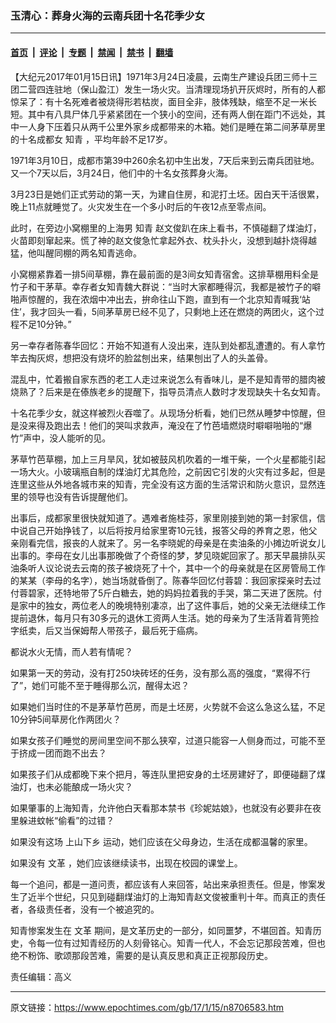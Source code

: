 ### 玉清心：葬身火海的云南兵团十名花季少女

---

#### [首页](../../../..?n8706583) &nbsp;|&nbsp; [评论](../../../../../epoch-comment?n8706583) &nbsp;|&nbsp; [专题](../../../../../epoch-special?n8706583) &nbsp;|&nbsp; [禁闻](../../../../../epoch-news?n8706583) &nbsp;|&nbsp; [禁书](../../../../../books?n8706583) &nbsp;|&nbsp; [翻墙](https://github.com/gfw-breaker/nogfw/blob/master/README.md?n8706583)


<div class="post_content" id="artbody" itemprop="articleBody">
 <!-- article content begin -->
 <p>
  【大纪元2017年01月15日讯】1971年3月24日凌晨，云南生产建设兵团三师十三团二营四连驻地（保山盈江）发生一场火灾。当清理现场扒开灰烬时，所有的人都惊呆了：有十名死难者被烧得形若枯炭，面目全非，肢体残缺，缩至不足一米长短。其中有八具尸体几乎紧紧团在一个狭小的空间，还有两人倒在距门不远处，其中一人身下压着只从两千公里外家乡成都带来的木箱。她们是睡在第二间茅草房里的十名成都女
  <ok href="https://www.epochtimes.com/gb/tag/%E7%9F%A5%E9%9D%92.html">
   知青
  </ok>
  ，平均年龄不足17岁。
 </p>
 <p>
  1971年3月10日，成都市第39中260余名初中生出发，7天后来到云南兵团驻地。又一个7天以后，3月24日，他们中的十名女孩葬身火海。
 </p>
 <p>
  3月23日是她们正式劳动的第一天，为建自住房，和泥打土坯。因白天干活很累，晚上11点就睡觉了。火灾发生在一个多小时后的午夜12点至零点间。
 </p>
 <p>
  此时，在旁边小窝棚里的上海男
  <ok href="https://www.epochtimes.com/gb/tag/%E7%9F%A5%E9%9D%92.html">
   知青
  </ok>
  赵文俊趴在床上看书，不慎碰翻了煤油灯，火苗即刻窜起来。慌了神的赵文俊急忙拿起外衣、枕头扑火，没想到越扑烧得越猛，他叫醒同棚的两名知青逃命。
 </p>
 <p>
  小窝棚紧靠着一排5间草棚，靠在最前面的是3间女知青宿舍。这排草棚用料全是竹子和干茅草。幸存者女知青魏大群说：“当时大家都睡得沉，我都是被竹子的噼啪声惊醒的，我在浓烟中冲出去，拚命往山下跑，直到有一个北京知青喊我‘站住’，我才回头一看，5间茅草房已经不见了，只剩地上还在燃烧的两团火，这个过程不足10分钟。”
 </p>
 <p>
  另一幸存者陈春华回忆：开始不知道有人没出来，连队到处都乱遭遭的。有人拿竹竿去掏灰烬，想把没有烧坏的脸盆刨出来，结果刨出了人的头盖骨。
 </p>
 <p>
  混乱中，忙着搬自家东西的老工人走过来说怎么有香味儿，是不是知青带的腊肉被烧熟了？后来是在傣族老乡的提醒下，指导员清点人数时才发现缺失十名女知青。
 </p>
 <p>
  十名花季少女，就这样被烈火吞噬了。从现场分析看，她们已然从睡梦中惊醒，但是没来得及跑出去！他们的哭叫求救声，淹没在了竹芭墙燃烧时噼噼啪啪的“爆竹”声中，没人能听的见。
 </p>
 <p>
  茅草竹芭草棚，加上三月旱风，犹如被鼓风机吹着的一堆干柴，一个火星都能引起一场大火。小玻璃瓶自制的煤油灯尤其危险，之前因它引发的火灾有过多起，但是连里这些从外地各城市来的知青，完全没有这方面的生活常识和防火意识，显然连里的领导也没有告诉提醒他们。
 </p>
 <p>
  出事后，成都家里很快就知道了。遇难者施桂芬，家里刚接到她的第一封家信，信中说自己开始挣钱了，以后将按月给家里寄10元钱，报答父母的养育之恩，他父亲刚看完信，报丧的人就来了。另一名李晓妮的母亲是在卖油条的小摊边听说女儿出事的。李母在女儿出事那晚做了个奇怪的梦，梦见晓妮回家了。那天早晨排队买油条听人议论说去云南的孩子被烧死了十个，其中一个的母亲就是在区房管局工作的某某（李母的名字），她当场就昏倒了。陈春华回忆付蓉碧：我回家探亲时去过付蓉碧家，还特地带了5斤白糖去，她的妈妈拉着我的手哭，第二天进了医院。付是家中的独女，两位老人的晚境特别凄凉，出了这件事后，她的父亲无法继续工作提前退休，每月只有30多元的退休工资两人生活。她的母亲为了生活背着背篼捡字纸卖，后又当保姆帮人带孩子，最后死于癌病。
 </p>
 <p>
  都说水火无情，而人若有情呢？
 </p>
 <p>
  如果第一天的劳动，没有打250块砖坯的任务，没有那么高的强度，“累得不行了”，她们可能不至于睡得那么沉，醒得太迟？
 </p>
 <p>
  如果她们当时住的不是茅草竹芭房，而是土坯房，火势就不会这么急这么猛，不足10分钟5间草房化作两团火？
 </p>
 <p>
  如果女孩子们睡觉的房间里空间不那么狭窄，过道只能容一人侧身而过，可能不至于挤成一团而跑不出去？
 </p>
 <p>
  如果孩子们从成都晚下来个把月，等连队里把安身的土坯房建好了，即便碰翻了煤油灯，也未必能酿成一场火灾？
 </p>
 <p>
  如果肇事的上海知青，允许他白天看那本禁书《珍妮姑娘》，也就没有必要非在夜里躲进蚊帐“偷看”的过错？
 </p>
 <p>
  如果没有这场
  <ok href="https://www.epochtimes.com/gb/tag/%E4%B8%8A%E5%B1%B1%E4%B8%8B%E4%B9%A1.html">
   上山下乡
  </ok>
  运动，她们应该在父母身边，生活在成都温馨的家里。
 </p>
 <p>
  如果没有
  <ok href="https://www.epochtimes.com/gb/tag/%E6%96%87%E9%9D%A9.html">
   文革
  </ok>
  ，她们应该继续读书，出现在校园的课堂上。
 </p>
 <p>
  每一个追问，都是一道问责，都应该有人来回答，站出来承担责任。但是，惨案发生了近半个世纪，只见到碰翻煤油灯的上海知青赵文俊被重判十年。而真正的责任者，各级责任者，没有一个被追究的。
 </p>
 <p>
  知青惨案发生在
  <ok href="https://www.epochtimes.com/gb/tag/%E6%96%87%E9%9D%A9.html">
   文革
  </ok>
  期间，是文革历史的一部分，如同噩梦，不堪回首。知青历史，令每一位有过知青经历的人刻骨铭心。知青一代人，不会忘记那段苦难，但也绝不粉饰、歌颂那段苦难，需要的是认真反思和真正正视那段历史。
 </p>
 <p>
  责任编辑：高义
 </p>
 <p>
 </p>
 <!-- article content end -->
 <div id="below_article_ad">
 </div>
</div>


---

原文链接：https://www.epochtimes.com/gb/17/1/15/n8706583.htm